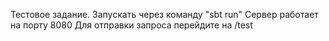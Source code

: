 Тестовое задание.
Запускать через команду "sbt run"
Сервер работает на порту 8080
Для отправки запроса перейдите на /test